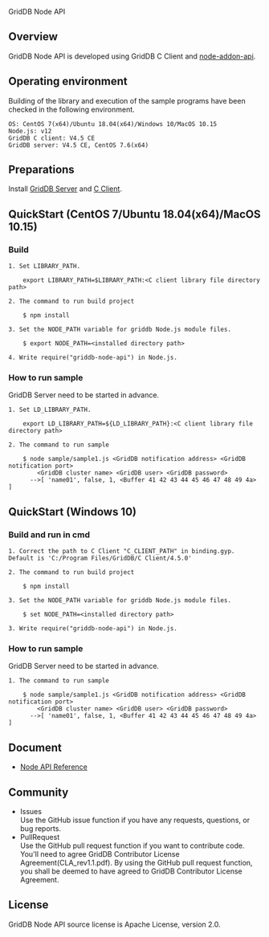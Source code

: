 GridDB Node API

## Overview

GridDB Node API is developed using GridDB C Client and [node-addon-api](https://github.com/nodejs/node-addon-api).  

## Operating environment

Building of the library and execution of the sample programs have been checked in the following environment.

    OS: CentOS 7(x64)/Ubuntu 18.04(x64)/Windows 10/MacOS 10.15
    Node.js: v12
    GridDB C client: V4.5 CE
    GridDB server: V4.5 CE, CentOS 7.6(x64)

## Preparations

Install [GridDB Server](https://github.com/griddb/griddb) and [C Client](https://github.com/griddb/c_client). 

## QuickStart (CentOS 7/Ubuntu 18.04(x64)/MacOS 10.15)

### Build
    1. Set LIBRARY_PATH.

        export LIBRARY_PATH=$LIBRARY_PATH:<C client library file directory path>

    2. The command to run build project

        $ npm install

    3. Set the NODE_PATH variable for griddb Node.js module files.

        $ export NODE_PATH=<installed directory path>

    4. Write require("griddb-node-api") in Node.js.

### How to run sample

GridDB Server need to be started in advance.

    1. Set LD_LIBRARY_PATH.

        export LD_LIBRARY_PATH=${LD_LIBRARY_PATH}:<C client library file directory path>

    2. The command to run sample

        $ node sample/sample1.js <GridDB notification address> <GridDB notification port>
            <GridDB cluster name> <GridDB user> <GridDB password>
          -->[ 'name01', false, 1, <Buffer 41 42 43 44 45 46 47 48 49 4a> ]

## QuickStart (Windows 10)

### Build and run in cmd
    1. Correct the path to C Client "C_CLIENT_PATH" in binding.gyp. Default is 'C:/Program Files/GridDB/C Client/4.5.0'

    2. The command to run build project

        $ npm install

    3. Set the NODE_PATH variable for griddb Node.js module files.

        $ set NODE_PATH=<installed directory path>

    3. Write require("griddb-node-api") in Node.js.

### How to run sample

GridDB Server need to be started in advance.

    1. The command to run sample

        $ node sample/sample1.js <GridDB notification address> <GridDB notification port>
            <GridDB cluster name> <GridDB user> <GridDB password>
          -->[ 'name01', false, 1, <Buffer 41 42 43 44 45 46 47 48 49 4a> ]

## Document

- [Node API Reference](https://griddb.github.io/node-api/NodeAPIReference.htm)

## Community

  * Issues  
    Use the GitHub issue function if you have any requests, questions, or bug reports. 
  * PullRequest  
    Use the GitHub pull request function if you want to contribute code.
    You'll need to agree GridDB Contributor License Agreement(CLA_rev1.1.pdf).
    By using the GitHub pull request function, you shall be deemed to have agreed to GridDB Contributor License Agreement.

## License
  
  GridDB Node API source license is Apache License, version 2.0.
